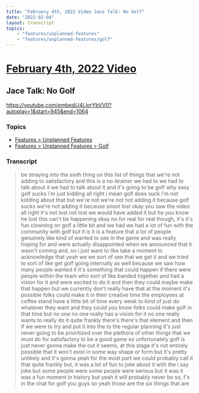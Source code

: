 ```yaml
---
title: "February 4th, 2022 Video Jace Talk: No Golf"
date: "2022-02-04"
layout: transcript
topics:
    - "features/unplanned-features"
    - "features/unplanned-features/golf"
---
```

# [February 4th, 2022 Video](../2022-02-04.md)
## Jace Talk: No Golf
https://youtube.com/embed/J4LlorYbVV0?autoplay=1&start=945&end=1064

### Topics
* [Features > Unplanned Features](../topics/features/unplanned-features.md)
* [Features > Unplanned Features > Golf](../topics/features/unplanned-features/golf.md)

### Transcript

> be straying into the sixth thing on this list of things that we're not adding to satisfactory and this is a no-brainer we had to we had to talk about it we had to talk about it and it's going to be golf why easy golf sucks i'm just kidding all right i mean golf does suck i'm not kidding about that but we're not we're not not adding it because golf sucks we're not adding it because snoot lost okay you saw the video all right it's not lost not lost we would have added it but he you know he lost this can't be happening okay no for real for real though, it's it's fun clowning on golf a little bit and we had we had a lot of fun with the community with golf but it is it is a feature that a lot of people genuinely like kind of wanted to see in the game and was really hoping for and were actually disappointed when we announced that it wasn't coming and, so i just want to like take a moment to acknowledge that yeah we we sort of see that we get it and we tried to sort of like get golf going internally as well because we saw how many people wanted it it's something that could happen if there were people within the team who sort of like banded together and had a vision for it and were excited to do it and then they could maybe make that happen but we currently don't really have that at the moment it's possible folks could make it in their creative time the employees at coffee stand have a little bit of time every week to kind of just do whatever they want and they could you know folks could make golf in that time but no one no one really has a vision for it no one really wants to really do it quite frankly there's there's that element and then if we were to try and put it into the to the regular planning it's just never going to be prioritized over the plethora of other things that we must do for satisfactory to be a good game so unfortunately golf is just never gonna make the cut it seems, at this stage it's not entirely possible that it won't exist in some way shape or form but it's pretty unlikely and it's gonna yeah for the most part we could probably call it that quite frankly but, it was a lot of fun to joke about it with the i say joke but some people were some people were serious but it was it was a fun moment in history but yeah it will probably never be so, f's in the chat for golf you guys so yeah those are the six things that are
